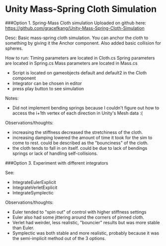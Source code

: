 # Unity Mass-Spring Cloth Simulation

###Option 1. Spring-Mass Cloth simulation
Uploaded on github here: https://github.com/gracefkang/Unity-Mass-Spring-Cloth-Simulation

Desc:
Basic mass-spring cloth simulation. You can anchor the cloth to something by giving it the Anchor component. Also added basic collision for spheres.

How to run:
Timing parameters are located in Cloth.cs
Spring parameters are located in Spring.cs
Mass parameters are located in Mass.cs

- Script is located on gameobjects default and default2 in the Cloth component
- Integrator can be chosen in editor
- press play button to see simulation

Notes:
- Did not implement bending springs because I couldn't figure out how to access the i+1th vertex of each direction in Unity's Mesh data :(

Observations/thoughts:
- increasing the stiffness decreased the stretchiness of the cloth.
- increasing damping lowered the amount of time it took for the sim to come to rest. could be described as the "bounciness" of the cloth.
- the cloth tends to fall in on itself. could be due to lack of bendings springs or lack of handling self-collisions.

###Option 3. Experiment with different integrators

See:
- IntegrateEulerExplicit
- IntegrateVerletExplicit
- IntegrateSymplectic

Observations/thoughts:
- Euler tended to "spin out" of control with higher stiffness settings
- Euler also had some jittering around the corners of pinned cloth.
- Verlet had weirder, less realistic, "bouncier" results but was more stable than Euler.
- Symplectic was both stable and more realistic, probably because it was the semi-implicit method out of the 3 options.